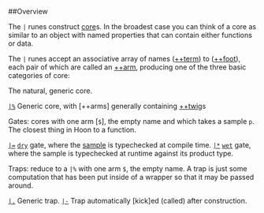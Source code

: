 ##Overview

The `|` runes construct [core]()s. In the broadest case you can think of a core as similar to an object with named properties that can contain either functions or data. 

The `|` runes accept an associative array of names ([++term]()) to ([++foot]()), each pair of which are called an [++arm](), producing one of the three basic categories of core:

The natural, generic core.

[`|%`]() Generic core, with [++arms] generally containing [++twig]()s

Gates: cores with one arm [`$`], the empty name and which takes a sample `p`. The closest thing in Hoon to a function.

[`|=`]()  [`dry`]() gate, where the [sample]() is typechecked at compile time.
[`|*`]()  [`wet`]() gate, where the sample is typechecked at runtime against its product type. 

Traps: reduce to a `|%` with one arm `$`, the empty name. A trap is just some computation that has been put inside of a wrapper so that it may be passed around.

[`|.`]()  Generic trap.
[`|-`]()  Trap automatically [kick]ed (called) after construction.
